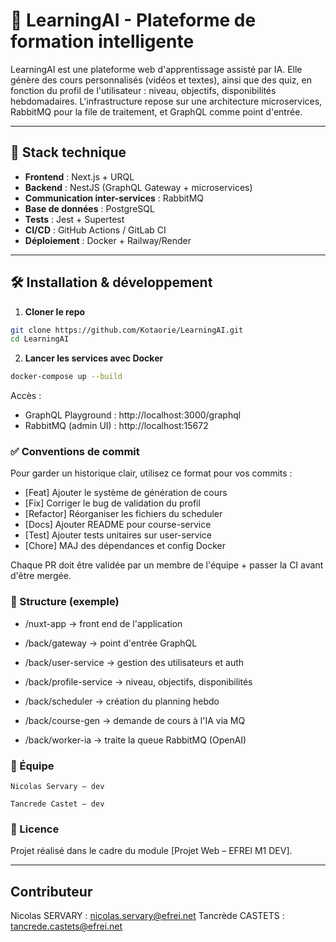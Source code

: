 # 🧠 LearningAI - Plateforme de formation intelligente

LearningAI est une plateforme web d'apprentissage assisté par IA. Elle génère des cours personnalisés (vidéos et textes), ainsi que des quiz, en fonction du profil de l'utilisateur : niveau, objectifs, disponibilités hebdomadaires. L'infrastructure repose sur une architecture microservices, RabbitMQ pour la file de traitement, et GraphQL comme point d'entrée.

---

## 🚀 Stack technique

- **Frontend** : Next.js + URQL
- **Backend** : NestJS (GraphQL Gateway + microservices)
- **Communication inter-services** : RabbitMQ
- **Base de données** : PostgreSQL
- **Tests** : Jest + Supertest
- **CI/CD** : GitHub Actions / GitLab CI
- **Déploiement** : Docker + Railway/Render

---

## 🛠️ Installation & développement

1. **Cloner le repo**

```bash
git clone https://github.com/Kotaorie/LearningAI.git
cd LearningAI
```

2. **Lancer les services avec Docker**
```bash
docker-compose up --build
```

Accès :
 - GraphQL Playground : http://localhost:3000/graphql
 - RabbitMQ (admin UI) : http://localhost:15672

### ✅ Conventions de commit

Pour garder un historique clair, utilisez ce format pour vos commits :

 - [Feat] Ajouter le système de génération de cours
 - [Fix] Corriger le bug de validation du profil
 - [Refactor] Réorganiser les fichiers du scheduler
 - [Docs] Ajouter README pour course-service
 - [Test] Ajouter tests unitaires sur user-service
 - [Chore] MAJ des dépendances et config Docker

Chaque PR doit être validée par un membre de l'équipe + passer la CI avant d'être mergée.

### 📁 Structure (exemple)

 - /nuxt-app             → front end de l'application 

 - /back/gateway         → point d'entrée GraphQL
 - /back/user-service    → gestion des utilisateurs et auth
 - /back/profile-service → niveau, objectifs, disponibilités
 - /back/scheduler       → création du planning hebdo
 - /back/course-gen      → demande de cours à l'IA via MQ
 - /back/worker-ia       → traite la queue RabbitMQ (OpenAI)

### 👥 Équipe

    Nicolas Servary — dev

    Tancrede Castet — dev

### 📄 Licence

Projet réalisé dans le cadre du module [Projet Web – EFREI M1 DEV].

---

## Contributeur

Nicolas SERVARY : nicolas.servary@efrei.net
Tancrède CASTETS : tancrede.castets@efrei.net
